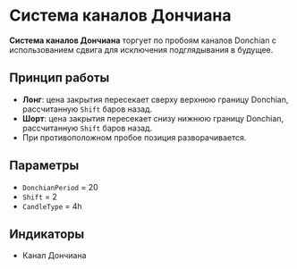 # Система каналов Дончиана

**Система каналов Дончиана** торгует по пробоям каналов Donchian с использованием сдвига для исключения подглядывания в будущее.

## Принцип работы
- **Лонг**: цена закрытия пересекает сверху верхнюю границу Donchian, рассчитанную `Shift` баров назад.
- **Шорт**: цена закрытия пересекает снизу нижнюю границу Donchian, рассчитанную `Shift` баров назад.
- При противоположном пробое позиция разворачивается.

## Параметры
- `DonchianPeriod` = 20
- `Shift` = 2
- `CandleType` = 4h

## Индикаторы
- Канал Дончиана
